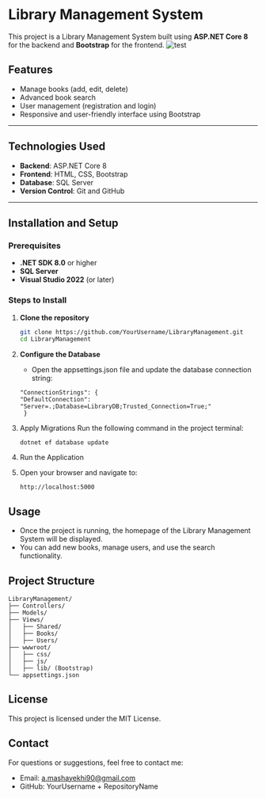 # Library Management System

This project is a Library Management System built using **ASP.NET Core 8** for the backend and **Bootstrap** for the frontend.
![test]([https://postimg.cc/qNdR6hm9](https://i.postimg.cc/vZ46j55H/ui.png))
## Features
- Manage books (add, edit, delete)
- Advanced book search
- User management (registration and login)
- Responsive and user-friendly interface using Bootstrap

---

## Technologies Used
- **Backend**: ASP.NET Core 8
- **Frontend**: HTML, CSS, Bootstrap
- **Database**: SQL Server
- **Version Control**: Git and GitHub

---

## Installation and Setup

### Prerequisites
- **.NET SDK 8.0** or higher
- **SQL Server**
- **Visual Studio 2022** (or later)

### Steps to Install
1. **Clone the repository**
   ```bash
   git clone https://github.com/YourUsername/LibraryManagement.git
   cd LibraryManagement
   ```

2. **Configure the Database**
     - Open the appsettings.json file and update the database connection string:
     ```
     "ConnectionStrings": {
     "DefaultConnection": "Server=.;Database=LibraryDB;Trusted_Connection=True;"
      }
      ```
3. Apply Migrations Run the following command in the project terminal:
   ```
   dotnet ef database update
   ```
   
4. Run the Application

5. Open your browser and navigate to:
   ```
   http://localhost:5000
   ```

## Usage
 - Once the project is running, the homepage of the Library Management System will be displayed.
 - You can add new books, manage users, and use the search functionality.

## Project Structure
   ```
   LibraryManagement/
   ├── Controllers/
   ├── Models/
   ├── Views/
   │   ├── Shared/
   │   ├── Books/
   │   ├── Users/
   ├── wwwroot/
   │   ├── css/
   │   ├── js/
   │   ├── lib/ (Bootstrap)
   └── appsettings.json
   ```

## License
This project is licensed under the MIT License.

## Contact
For questions or suggestions, feel free to contact me:
   - Email: a.mashayekhi90@gmail.com
   - GitHub: YourUsername + RepositoryName
